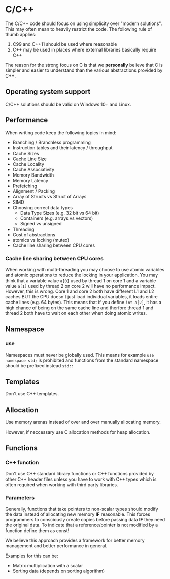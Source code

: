 # C/C++

The C/C++ code should focus on using simplicity over "modern solutions". This may often mean to heavily restrict the code. The following rule of thumb applies:

1. C99 and C++11 should be used where reasonable
2. C++ may be used in places where external libraries basically require C++

The reason for the strong focus on C is that we **personally** believe that C is simpler and easier to understand than the various abstractions provided by C++.

## Operating system support

C/C++ solutions should be valid on Windows 10+ and Linux.

## Performance

When writing code keep the following topics in mind:

* Branching / Branchless programming
* Instruction tables and their latency / throughput
* Cache Sizes
* Cache Line Size
* Cache Locality
* Cache Associativity
* Memory Bandwidth
* Memory Latency
* Prefetching
* Alignment / Packing
* Array of Structs vs Struct of Arrays
* SIMD
* Choosing correct data types
  * Data Type Sizes (e.g. 32 bit vs 64 bit)
  * Containers (e.g. arrays vs vectors)
  * Signed vs unsigned
* Threading
* Cost of abstractions
* atomics vs locking (mutex)
* Cache line sharing between CPU cores

### Cache line sharing between CPU cores

When working with multi-threading you may choose to use atomic variables and atomic operations to reduce the locking in your application. You may think that a variable value `a[0]` used by thread 1 on core 1 and a variable value `a[1]` used by thread 2 on core 2 will have no performance impact. However, this is wrong. Core 1 and core 2 both have different L1 and L2 caches BUT the CPU doesn't just load individual variables, it loads entire cache lines (e.g. 64 bytes). This means that if you define `int a[2]`, it has a high chance of being on the same cache line and therfore thread 1 and thread 2 both have to wait on each other when doing atomic writes.

## Namespace

### use

Namespaces must never be globally used. This means for example `use namespace std;` is prohibited and functions from the standard namespace should be prefixed instead `std::`

## Templates

Don't use C++ templates.

## Allocation

Use memory arenas instead of over and over manually allocating memory.

However, if neccessary use C allocation methods for heap allocation.

## Functions

### C++ function

Don't use C++ standard library functions or C++ functions provided by other C++ header files unless you have to work with C++ types which is often required when working with third party libraries.

### Parameters

Generally, functions that take pointers to non-scalar types should modify the data instead of allocating new memory **IF** reasonable. This forces programmers to consciously create copies before passing data **IF** they need the original data. To indicate that a reference/pointer is not modified by a function define them as const!

We believe this approach provides a framework for better memory management and better performance in general.

Examples for this can be:

* Matrix multiplication with a scalar
* Sorting data (depends on sorting algorithm)
